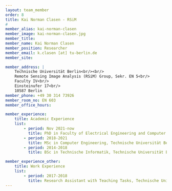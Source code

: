 ```yaml
---
layout: team_member
order: 8
title: Kai Norman Clasen - RSiM
#
member_alias: kai-norman-clasen
member_image: kai-norman-clasen.jpg
member_title:
member_name: Kai Norman Clasen
member_position: Researcher
member_email: k.clasen [at] tu-berlin.de
member_site:

member_address: |
    Technische Universität Berlin<br/><br/>
    Remote Sensing Image Analysis (RSiM) Group, Sekr. EN 5<br/>
    Faculty IV<br/>
    Einsteinufer 17<br/>
    10587 Berlin
member_phone: +49 30 314 73926
member_room_no: EN 603
member_office_hours:

member_experience:
    title: Academic Experience
    list:
        - period: Nov 2021-now
          title: PhD in Faculty of Electrical Engineering and Computer Science, TU Berlin, Germany.
        - period: 2018-2021
          title: MSc in Computer Engineering, Technische Universität Berlin, Germany.
        - period: 2014-2018
          title: BSc in Technische Informatik, Technische Universität Berlin, Germany.

member_experience_other:
    title: Work Experience
    list:
        - period: 2017-2018
          title: Research Assistant with Teaching Tasks, Technische Universität Berlin, Germany
---
```

